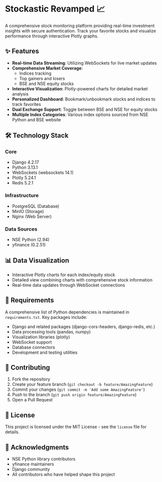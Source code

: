 # Stockastic Revamped 📈

A comprehensive stock monitoring platform providing real-time investment insights with secure authentication. Track your favorite stocks and visualize performance through interactive Plotly graphs.

## ✨ Features

- **Real-time Data Streaming**: Utilizing WebSockets for live market updates
- **Comprehensive Market Coverage**: 
  - Indices tracking
  - Top gainers and losers
  - BSE and NSE equity stocks
- **Interactive Visualization**: Plotly-powered charts for detailed market analysis
- **Personalized Dashboard**: Bookmark/unbookmark stocks and indices to track favorites
- **Dual Exchange Support**: Toggle between BSE and NSE for equity stocks
- **Multiple Index Categories**: Various index options sourced from NSE Python and BSE website

## 🛠️ Technology Stack

### Core
- Django 4.2.17
- Python 3.13.1
- WebSockets (websockets 14.1)
- Plotly 5.24.1
- Redis 5.2.1

### Infrastructure
- PostgreSQL (Database)
- MinIO (Storage)
- Nginx (Web Server)

### Data Sources
- NSE Python (2.94)
- yfinance (0.2.51)

## 📊 Data Visualization

- Interactive Plotly charts for each index/equity stock
- Detailed view combining charts with comprehensive stock information
- Real-time data updates through WebSocket connections

## 📝 Requirements

A comprehensive list of Python dependencies is maintained in `requirements.txt`. Key packages include:

- Django and related packages (django-cors-headers, django-redis, etc.)
- Data processing tools (pandas, numpy)
- Visualization libraries (plotly)
- WebSocket support
- Database connectors
- Development and testing utilities

## 🤝 Contributing

1. Fork the repository
2. Create your feature branch (`git checkout -b feature/AmazingFeature`)
3. Commit your changes (`git commit -m 'Add some AmazingFeature'`)
4. Push to the branch (`git push origin feature/AmazingFeature`)
5. Open a Pull Request

## 📄 License

This project is licensed under the MIT License - see the `license` file for details.

## 🙏 Acknowledgments

- NSE Python library contributors
- yfinance maintainers
- Django community
- All contributors who have helped shape this project
